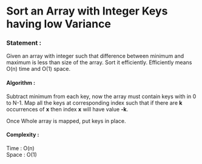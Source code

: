Sort an Array with Integer Keys having low Variance
===================================================

<h3>
Statement :
</h3>
Given an array with integer such that difference between minimum and maximum is less than size of the array. Sort it efficiently. Efficiently means O(n) time and O(1) space.

<h4>
Algorithm :
</h4>
Subtract minimum from each key, now the array must contain keys with in 0 to N-1.
Map all the keys at corresponding index such that if there are <b>k</b> occurrences of <b>x</b> then 
index <b>x</b> will have value <b>-k</b>. 

Once Whole array is mapped, put keys in place.


<h4>
Complexity :
</h4>
Time : O(n) <br>
Space : O(1)